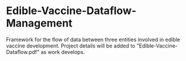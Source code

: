 # Edible-Vaccine-Dataflow-Management

Framework for the flow of data between three entities involved in edible vaccine development. Project details will be added to "Edible-Vaccine-Dataflow.pdf" as work develops. 
